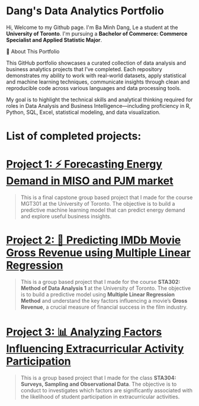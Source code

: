 # Dang's Data Analytics Portfolio

Hi, Welcome to my Github page. I'm Ba Minh Dang, Le a student at the **University of Toronto**. I'm pursuing a **Bachelor of Commerce: Commerce Specialist and Applied Statistic Major**.

🎯 About This Portfolio

This GitHub portfolio showcases a curated collection of data analysis and business analytics projects that I’ve completed. Each repository demonstrates my ability to work with real-world datasets, apply statistical and machine learning techniques, communicate insights through clean and reproducible code across various languages and data processing tools.

My goal is to highlight the technical skills and analytical thinking required for roles in Data Analysis and Business Intelligence—including proficiency in R, Python, SQL, Excel, statistical modeling, and data visualization.


# List of completed projects:

# [Project 1: ⚡ Forecasting Energy Demand in MISO and PJM market](https://github.com/DannyLe1234/Predicting-Energy-Demand.git)
> This is a final capstone group based project that I made for the course MGT301 at the University of Toronto. The objective is to build a predictive machine learning model that can predict energy demand and explore useful business insights.


# [Project 2: 🎥 Predicting IMDb Movie Gross Revenue using Multiple Linear Regression](https://github.com/DannyLe1234/Predicting-Movie-Gross-Revenue.git) 
> This is a group based project that I made for the course **STA302: Method of Data Analysis 1** at the University of Toronto. The objective is to build a predictive model using **Multiple Linear Regression Method** and understand the key factors influencing a movie’s **Gross Revenue**, a crucial measure of financial success in the film industry.

# [Project 3: 📊 Analyzing Factors Influencing Extracurricular Activity Participation](https://github.com/DannyLe1234/Research-on-Factors-Influencing-Statistics-Students-Engagement-in-Extracurricular-Activities.git) 
> This is a group based project that I made for the class **STA304: Surveys, Sampling and Observational Data**. The objective is to conduct to investigates which factors are significantly associated with the likelihood of student participation in extracurricular activities.
